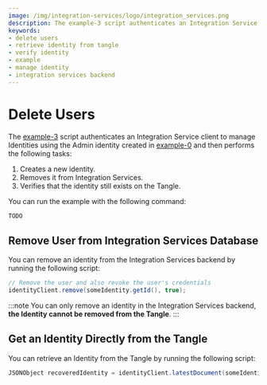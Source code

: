 ```yaml
---
image: /img/integration-services/logo/integration_services.png
description: The example-3 script authenticates an Integration Service client to manage Identities using the Admin identity created in example-0 and then creates a new identity, removes it from Integration Services, and verifies that the identity still exists on the Tangle.
keywords:
- delete users
- retrieve identity from tangle
- verify identity
- example
- manage identity
- integration services backend
---
```



# Delete Users

The [example-3](https://github.com/albydeca/iota-is-sdk/blob/main/examples/src/main/java/net/gradbase/examples/DeleteUser.java)
script authenticates an Integration Service client to manage Identities using the Admin identity created in [example-0](how-to-run-examples) and then performs the following tasks:

1. Creates a new identity.
2. Removes it from Integration Services.
3. Verifies that the identity still exists on the Tangle.

You can run the example with the following command:

```bash
TODO
```

## Remove User from Integration Services Database

You can remove an identity from the Integration Services backend by running the following script:

```java
// Remove the user and also revoke the user's credentials
identityClient.remove(someIdentity.getId(), true);
```

:::note
You can only remove an identity in the Integration Services backend, **the Identity cannot be removed from the Tangle**.
:::

## Get an Identity Directly from the Tangle

You can retrieve an Identity from the Tangle by running the following script:

```java
JSONObject recoveredIdentity = identityClient.latestDocument(someIdentity.getId());
```
